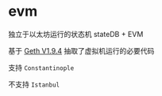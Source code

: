 # evm

独立于以太坊运行的状态机 stateDB + EVM

基于 [Geth V1.9.4](https://github.com/tpkeeper/evm/releases/tag/v1.9.4) 抽取了虚拟机运行的必要代码

支持 `Constantinople`

不支持 `Istanbul`

